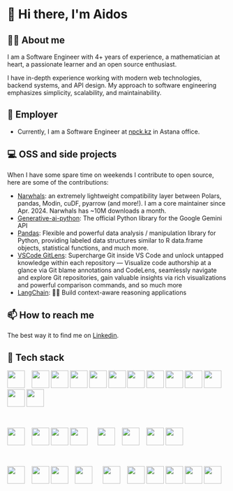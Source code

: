 # 👋 Hi there, I'm Aidos
  
## 🦸‍♂️ About me

I am a Software Engineer with 4+ years of experience, a mathematician at heart, a passionate learner and an open source enthusiast.

I have in-depth experience working with modern web technologies, backend systems, and API design. My approach to software engineering emphasizes simplicity, scalability, and maintainability.

## 💼 Employer

- Currently, I am a Software Engineer at [npck.kz](https://npck.kz/) in Astana office.

## 💻 OSS and side projects

When I have some spare time on weekends I contribute to open source, here are some of the contributions:

- [Narwhals](https://github.com/narwhals-dev/narwhals/pulls?q=is%3Apr+involves%3Aaidoskanapyanov): an extremely lightweight compatibility layer between Polars, pandas, Modin, cuDF, pyarrow (and more!). I am a core maintainer since Apr. 2024. Narwhals has ~10M downloads a month.
- [Generative-ai-python](https://github.com/google-gemini/generative-ai-python/pulls?q=is%3Apr+is%3Amerged+author%3Aaidoskanapyanov): The official Python library for the Google Gemini API
- [Pandas](https://github.com/pandas-dev/pandas/pulls?q=is%3Apr+is%3Amerged+author%3Aaidoskanapyanov): Flexible and powerful data analysis / manipulation library for Python, providing labeled data structures similar to R data.frame objects, statistical functions, and much more.
- [VSCode GitLens](https://github.com/gitkraken/vscode-gitlens/pulls?q=involves%3Aaidoskanapyanov): Supercharge Git inside VS Code and unlock untapped knowledge within each repository — Visualize code authorship at a glance via Git blame annotations and CodeLens, seamlessly navigate and explore Git repositories, gain valuable insights via rich visualizations and powerful comparison commands, and so much more
- [LangChain](https://github.com/langchain-ai/langchain/pulls?q=is%3Apr+involves%3Aaidoskanapyanov+is%3Amerged): 🦜🔗 Build context-aware reasoning applications

## 📫 How to reach me

The best way it to find me on [Linkedin](https://www.linkedin.com/in/aidos-kanapyanov/).

## 🔧 Tech stack

[<img height="40" width="40" src="https://cdn.simpleicons.org/python">](https://www.python.org/) &nbsp;&nbsp;
[<img height="40" width="40" src="https://cdn.simpleicons.org/pandas">](https://pandas.pydata.org/)
[<img height="40" width="40" src="https://cdn.simpleicons.org/polars">](https://www.pola.rs/)
[<img height="40" width="40" src="https://cdn.simpleicons.org/numpy">](https://numpy.org/)
[<img height="40" width="40" src="https://cdn.simpleicons.org/scipy">](https://scipy.org/)
[<img height="40" width="40" src="https://cdn.simpleicons.org/scikitlearn">](https://scikit-learn.org/stable/)
[<img height="40" width="40" src="https://cdn.simpleicons.org/pytorch">](https://pytorch.org/)
[<img height="40" width="40" src="https://cdn.simpleicons.org/pydantic">](https://docs.pydantic.dev/latest/)
[<img height="40" width="40" src="https://cdn.simpleicons.org/fastapi">](https://fastapi.tiangolo.com/)
[<img height="40" width="40" src="https://cdn.simpleicons.org/plotly">](https://plotly.com/python/)
[<img height="40" width="40" src="https://cdn.simpleicons.org/pytest">](https://docs.pytest.org/)
[<img height="40" width="40" src="https://cdn.simpleicons.org/ruff">](https://beta.ruff.rs/docs/)
[<img height="40" width="40" src="https://cdn.simpleicons.org/pypi">](https://pypi.org/)

<br>

[<img height="40" width="40" src="https://cdn.simpleicons.org/rust">](https://www.rust-lang.org/) &nbsp;&nbsp;
[<img height="40" width="40" src="https://cdn.simpleicons.org/postgresql">](https://www.postgresql.org/)
[<img height="40" width="40" src="https://cdn.simpleicons.org/sqlite">](https://www.sqlite.org/index.html)
[<img height="40" width="40" src="https://cdn.simpleicons.org/presto">](https://prestodb.io/) &nbsp;&nbsp;&nbsp;&nbsp;
[<img height="40" width="40" src="https://cdn.simpleicons.org/docker">](https://docs.docker.com/) &nbsp;&nbsp;
[<img height="40" width="40" src="https://cdn.simpleicons.org/kubernetes">](https://kubernetes.io/) &nbsp;&nbsp;
[<img height="40" width="40" src="https://cdn.simpleicons.org/linux">](https://www.linux.org/)
[<img height="40" width="40" src="https://cdn.simpleicons.org/ubuntu">](https://ubuntu.com/) &nbsp;&nbsp;

<br>

[<img height="40" width="40" src="https://cdn.simpleicons.org/git">](https://git-scm.com/) &nbsp;&nbsp;
[<img height="40" width="40" src="https://cdn.simpleicons.org/github">](https://github.com/)
[<img height="40" width="40" src="https://cdn.simpleicons.org/githubactions">](https://github.com/features/actions) &nbsp;&nbsp;
[<img height="40" width="40" src="https://cdn.simpleicons.org/bitbucket">](https://bitbucket.org/product) &nbsp;&nbsp;&nbsp;&nbsp;
[<img height="40" width="40" src="https://cdn.simpleicons.org/amazonwebservices">](https://aws.amazon.com/) &nbsp;&nbsp;
[<img height="40" width="40" src="https://cdn.simpleicons.org/amazons3">](https://docs.aws.amazon.com/s3/)
[<img height="40" width="40" src="https://cdn.simpleicons.org/amazonec2">](https://docs.aws.amazon.com/ec2/)
[<img height="40" width="40" src="https://cdn.simpleicons.org/amazoneks">](https://docs.aws.amazon.com/eks/)
[<img height="40" width="40" src="https://cdn.simpleicons.org/amazonrds">](https://docs.aws.amazon.com/rds/)
[<img height="40" width="40" src="https://cdn.simpleicons.org/awslambda">](https://docs.aws.amazon.com/lambda/)
